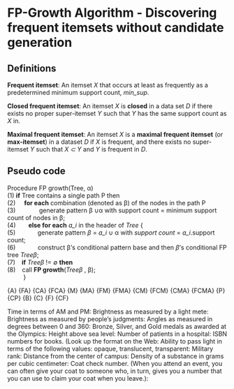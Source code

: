 # FP-Growth Algorithm - Discovering frequent itemsets without candidate generation

## Definitions

**Frequent itemset**: An itemset *X* that occurs at least as frequently as a predetermined minimum support count, *min_sup*.

**Closed frequent itemset**: An itemset *X* is **closed** in a data set *D* if there exists no proper super-itemset *Y* such that *Y* has the same support count as *X* in.  

**Maximal frequent itemset**: An itemset *X* is a **maximal frequent itemset** (or **max-itemset**) in a dataset *D* if *X* is frequent, and there exists no super-itemset *Y* such that *X ⊂ Y* and *Y* is frequent in *D*.

## Pseudo code

Procedure FP growth(Tree, α)  
    (1) **if** Tree contains a single path P then  
    (2)&nbsp;&nbsp;&nbsp;&nbsp; **for each** combination (denoted as β) of the nodes in the path P  
    (3)&nbsp;&ensp;&ensp;&ensp;&nbsp;&ensp;&ensp;&ensp;         generate pattern β ∪α with support count = minimum support count of nodes in β;  
    (4)&nbsp;&ensp;&ensp;&ensp; **else for each** *a_i* in the header of *Tree* {  
    (5)&nbsp;&ensp;&nbsp;&ensp;&ensp;&ensp;&nbsp;&ensp;     generate pattern *β* = *a_i* ∪ α with *support count* = *a_i*.support count;  
    (6)&nbsp;&ensp;&nbsp;&ensp;&ensp;&ensp;&nbsp;&ensp; construct β’s conditional pattern base and then *β*’s conditional FP tree *Treeβ*;  
    (7)&nbsp;&ensp; **if** *Treeβ* != ∅ **then**  
    (8)&nbsp;&ensp; call **FP growth**(*Treeβ* , β);  
    &nbsp;&ensp;&nbsp;&ensp;&nbsp;&ensp;&nbsp;}

{A}
{FA}
{CA}
{FCA}
{M}
{MA}
{FM}
{FMA}
{CM}
{FCM}
{CMA}
{FCMA}
{P}
{CP}
{B}
{C}
{F}
{CF}

Time in terms of AM and PM:
Brightness as measured by a light mete:
Brightness as measured by people’s judgments:
Angles as measured in degrees between 0 and 360:
Bronze, Silver, and Gold medals as awarded at the Olympics:
Height above sea level:
Number of patients in a hospital:
ISBN numbers for books. (Look up the format on the Web:
Ability to pass light in terms of the following values: opaque, translucent, transparent:
Military rank:
Distance from the center of campus:
Density of a substance in grams per cubic centimeter:
Coat check number. (When you attend an event, you can often give your coat to someone who, in turn, gives you a number that you can use to claim your coat when you leave.):
